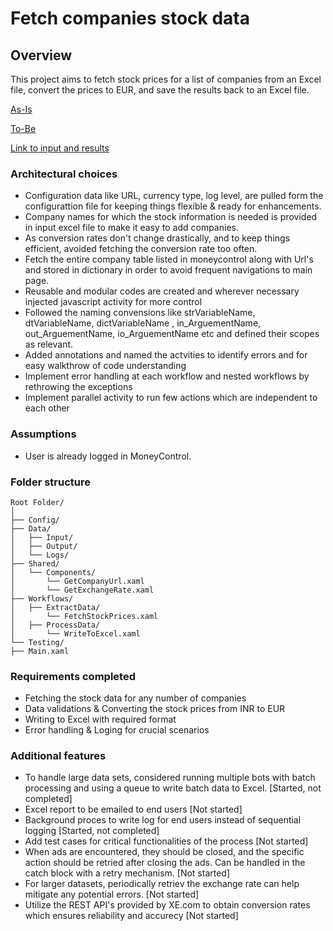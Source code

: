 # Fetch companies stock data

## Overview
This project aims to fetch stock prices for a list of companies from an Excel file, convert the prices to EUR, and save the results back to an Excel file. 

<a href="https://github.com/shetdisha94/CompanyStockInfo/blob/main/README_ASIS.md" target="_blank">As-Is</a>

<a href="https://github.com/shetdisha94/CompanyStockInfo/blob/main/README_TOBE.md" target="_blank">To-Be</a>

<a href="https://github.com/shetdisha94/CompanyStockInfo/blob/main/README_RESULTS.md" target="_blank">Link to input and results</a>


### Architectural choices

* Configuration data like URL, currency type, log level, are pulled form the configurattion file for keeping things flexible & ready for enhancements.
* Company names for which the stock information is needed is provided in input excel file to make it easy to add companies.
* As conversion rates don't change drastically, and to keep things efficient, avoided fetching the conversion rate too often.
* Fetch the entire company table listed in moneycontrol along with Url's and stored in dictionary in order to avoid frequent navigations to main page.
* Reusable and modular codes are created and wherever necessary injected javascript activity for more control
* Followed the naming convensions like strVariableName, dtVariableName, dictVariableName , in_ArguementName, out_ArguementName, io_ArguementName etc and defined  their scopes as relevant.
* Added annotations and named the actvities to identify errors and for easy walkthrow of code understanding
* Implement error handling at each workflow and nested workflows by rethrowing the exceptions
* Implement parallel activity to run few actions which are independent to each other


### Assumptions

* User is already logged in MoneyControl.

### Folder structure

```
Root Folder/
│
├── Config/                       
├── Data/
│   ├── Input/
│   ├── Output/
│   └── Logs/
├── Shared/
│   └── Components/
│       └── GetCompanyUrl.xaml
│       └── GetExchangeRate.xaml
├── Workflows/
│   ├── ExtractData/
│       └── FetchStockPrices.xaml
│   ├── ProcessData/
│       └── WriteToExcel.xaml  
└── Testing/
├── Main.xaml
```
### Requirements completed 

* Fetching the stock data for any number of companies
* Data validations & Converting the stock prices from INR to EUR
* Writing to Excel with required format
* Error handling & Loging for crucial scenarios


### Additional features

* To handle large data sets, considered running multiple bots with batch processing and using a queue to write batch data to Excel. [Started, not completed]
* Excel report to be emailed to end users [Not started]
* Background proces to write log for end users instead of sequential logging [Started, not completed]
* Add test cases for critical functionalities of the process [Not started]
* When ads are encountered, they should be closed, and the specific action should be retried after closing the ads. Can be handled in the catch block with a retry mechanism. [Not started]
* For larger datasets, periodically retriev the exchange rate can help mitigate any potential errors. [Not started]
* Utilize the REST API's provided by XE.com to obtain conversion rates which ensures reliability and accurecy [Not started]
